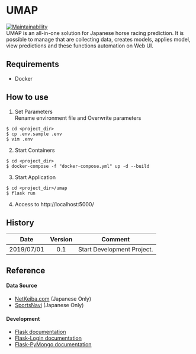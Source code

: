 # UMAP
[![Maintainability](https://api.codeclimate.com/v1/badges/7ea409c6588d420e4baa/maintainability)](https://codeclimate.com/github/New-Village/umap/maintainability)  
UMAP is an all-in-one solution for Japanese horse racing prediction. It is possible to manage that are collecting data, creates models, applies model, view predictions and these functions automation on Web UI.

## Requirements
* Docker

## How to use
1. Set Parameters  
Rename environment file and Overwrite parameters
```bash:
$ cd <project_dir>
$ cp .env.sample .env
$ vim .env
```

2. Start Containers
```bash:
$ cd <project_dir>
$ docker-compose -f "docker-compose.yml" up -d --build
```

3. Start Application
```bash:
$ cd <project_dir>/umap
$ flask run
```

4. Access to http://localhost:5000/


## History
|    Date    | Version | Comment                                                                              |
|:----------:|:-------:|--------------------------------------------------------------------------------------|
| 2019/07/01 |   0.1   | Start Development Project.                                                           |


## Reference
#### Data Source
* [NetKeiba.com](http://db.netkeiba.com/) (Japanese Only)
* [SportsNavi](https://keiba.yahoo.co.jp/) (Japanese Only)

#### Development
* [Flask documentation](https://flask.palletsprojects.com/en/1.1.x/)
* [Flask-Login documentation](https://flask-login.readthedocs.io/en/latest/)
* [Flask-PyMongo documentation](https://flask-pymongo.readthedocs.io/en/latest/)
